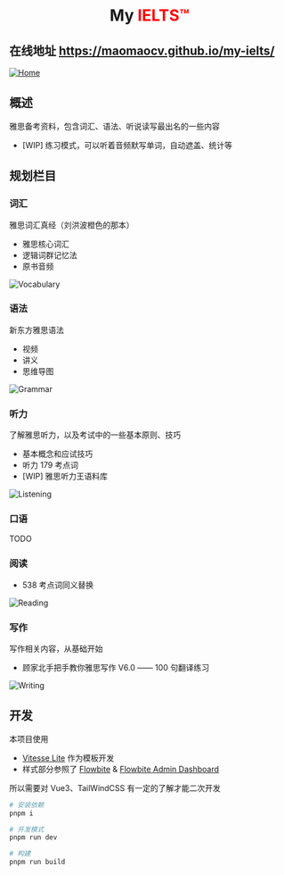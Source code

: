 <h1 align='center'>
  My <span style="color: red; font-weight: bold;">IELTS™</span>
</h1>

<h2>在线地址 <a href="https://maomaocv.github.io/my-ielts/#/">https://maomaocv.github.io/my-ielts/</a></h2>

[![Home](public/screenshot/screenshot-home.png)](https://maomaocv.github.io/my-ielts/#/)


## 概述

雅思备考资料，包含词汇、语法、听说读写最出名的一些内容

- [WIP] 练习模式，可以听着音频默写单词，自动遮盖、统计等

## 规划栏目

### 词汇

雅思词汇真经（刘洪波橙色的那本）

- 雅思核心词汇
- 逻辑词群记忆法
- 原书音频

![Vocabulary](public/screenshot/screenshot-vocabulary.png)

### 语法

新东方雅思语法

- 视频
- 讲义
- 思维导图

![Grammar](public/screenshot/screenshot-grammar.png)

### 听力

了解雅思听力，以及考试中的一些基本原则、技巧

- 基本概念和应试技巧
- 听力 179 考点词
- [WIP] 雅思听力王语料库

![Listening](public/screenshot/screenshot-listening.png)

### 口语

TODO

### 阅读

- 538 考点词同义替换

![Reading](public/screenshot/screenshot-reading.png)


### 写作

写作相关内容，从基础开始

- 顾家北手把手教你雅思写作 V6.0 —— 100 句翻译练习

![Writing](public/screenshot/screenshot-writing.png)

## 开发

本项目使用

- [Vitesse Lite](https://github.com/antfu/vitesse-lite) 作为模板开发
- 样式部分参照了 [Flowbite](https://github.com/themesberg/flowbite) & [Flowbite Admin Dashboard](https://flowbite-admin-dashboard.vercel.app)

所以需要对 Vue3、TailWindCSS 有一定的了解才能二次开发

```bash
# 安装依赖
pnpm i

# 开发模式
pnpm run dev

# 构建
pnpm run build
```
